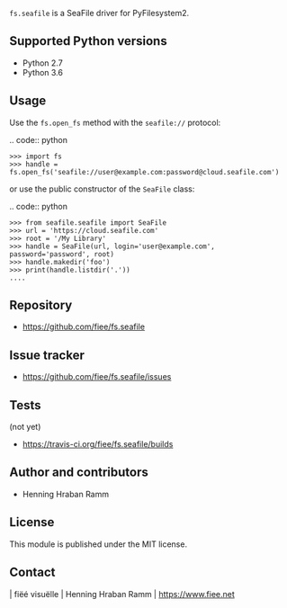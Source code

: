 ``fs.seafile`` is a SeaFile driver for PyFilesystem2.


Supported Python versions
-------------------------

- Python 2.7
- Python 3.6

Usage
-----

Use the ``fs.open_fs`` method with the ``seafile://`` protocol:

.. code:: python

    >>> import fs
    >>> handle = fs.open_fs('seafile://user@example.com:password@cloud.seafile.com')

or use the public constructor of the ``SeaFile`` class:

.. code:: python

    >>> from seafile.seafile import SeaFile
    >>> url = 'https://cloud.seafile.com'
    >>> root = '/My Library'
    >>> handle = SeaFile(url, login='user@example.com', password='password', root)
    >>> handle.makedir('foo')
    >>> print(handle.listdir('.'))
    ....


Repository
----------

- https://github.com/fiee/fs.seafile


Issue tracker
-------------

- https://github.com/fiee/fs.seafile/issues


Tests
-----

(not yet)
- https://travis-ci.org/fiee/fs.seafile/builds


Author and contributors
-----------------------

- Henning Hraban Ramm


License
-------

This module is published under the MIT license.


Contact
-------

| fiëé visuëlle
| Henning Hraban Ramm
| https://www.fiee.net